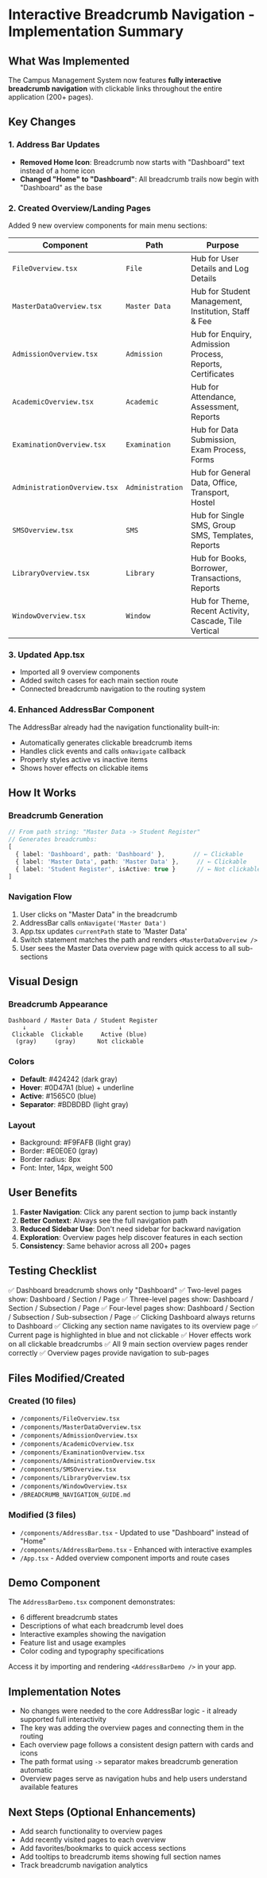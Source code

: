 # Interactive Breadcrumb Navigation - Implementation Summary

## What Was Implemented

The Campus Management System now features **fully interactive breadcrumb navigation** with clickable links throughout the entire application (200+ pages).

## Key Changes

### 1. Address Bar Updates
- **Removed Home Icon**: Breadcrumb now starts with "Dashboard" text instead of a home icon
- **Changed "Home" to "Dashboard"**: All breadcrumb trails now begin with "Dashboard" as the base

### 2. Created Overview/Landing Pages
Added 9 new overview components for main menu sections:

| Component | Path | Purpose |
|-----------|------|---------|
| `FileOverview.tsx` | `File` | Hub for User Details and Log Details |
| `MasterDataOverview.tsx` | `Master Data` | Hub for Student Management, Institution, Staff & Fee |
| `AdmissionOverview.tsx` | `Admission` | Hub for Enquiry, Admission Process, Reports, Certificates |
| `AcademicOverview.tsx` | `Academic` | Hub for Attendance, Assessment, Reports |
| `ExaminationOverview.tsx` | `Examination` | Hub for Data Submission, Exam Process, Forms |
| `AdministrationOverview.tsx` | `Administration` | Hub for General Data, Office, Transport, Hostel |
| `SMSOverview.tsx` | `SMS` | Hub for Single SMS, Group SMS, Templates, Reports |
| `LibraryOverview.tsx` | `Library` | Hub for Books, Borrower, Transactions, Reports |
| `WindowOverview.tsx` | `Window` | Hub for Theme, Recent Activity, Cascade, Tile Vertical |

### 3. Updated App.tsx
- Imported all 9 overview components
- Added switch cases for each main section route
- Connected breadcrumb navigation to the routing system

### 4. Enhanced AddressBar Component
The AddressBar already had the navigation functionality built-in:
- Automatically generates clickable breadcrumb items
- Handles click events and calls `onNavigate` callback
- Properly styles active vs inactive items
- Shows hover effects on clickable items

## How It Works

### Breadcrumb Generation
```typescript
// From path string: "Master Data -> Student Register"
// Generates breadcrumbs:
[
  { label: 'Dashboard', path: 'Dashboard' },        // ← Clickable
  { label: 'Master Data', path: 'Master Data' },     // ← Clickable
  { label: 'Student Register', isActive: true }      // ← Not clickable (current page)
]
```

### Navigation Flow
1. User clicks on "Master Data" in the breadcrumb
2. AddressBar calls `onNavigate('Master Data')`
3. App.tsx updates `currentPath` state to 'Master Data'
4. Switch statement matches the path and renders `<MasterDataOverview />`
5. User sees the Master Data overview page with quick access to all sub-sections

## Visual Design

### Breadcrumb Appearance
```
Dashboard / Master Data / Student Register
    ↓           ↓              ↓
 Clickable  Clickable     Active (blue)
  (gray)     (gray)      Not clickable
```

### Colors
- **Default**: #424242 (dark gray)
- **Hover**: #0D47A1 (blue) + underline
- **Active**: #1565C0 (blue)
- **Separator**: #BDBDBD (light gray)

### Layout
- Background: #F9FAFB (light gray)
- Border: #E0E0E0 (gray)
- Border radius: 8px
- Font: Inter, 14px, weight 500

## User Benefits

1. **Faster Navigation**: Click any parent section to jump back instantly
2. **Better Context**: Always see the full navigation path
3. **Reduced Sidebar Use**: Don't need sidebar for backward navigation
4. **Exploration**: Overview pages help discover features in each section
5. **Consistency**: Same behavior across all 200+ pages

## Testing Checklist

✅ Dashboard breadcrumb shows only "Dashboard"
✅ Two-level pages show: Dashboard / Section / Page
✅ Three-level pages show: Dashboard / Section / Subsection / Page
✅ Four-level pages show: Dashboard / Section / Subsection / Sub-subsection / Page
✅ Clicking Dashboard always returns to Dashboard
✅ Clicking any section name navigates to its overview page
✅ Current page is highlighted in blue and not clickable
✅ Hover effects work on all clickable breadcrumbs
✅ All 9 main section overview pages render correctly
✅ Overview pages provide navigation to sub-pages

## Files Modified/Created

### Created (10 files)
- `/components/FileOverview.tsx`
- `/components/MasterDataOverview.tsx`
- `/components/AdmissionOverview.tsx`
- `/components/AcademicOverview.tsx`
- `/components/ExaminationOverview.tsx`
- `/components/AdministrationOverview.tsx`
- `/components/SMSOverview.tsx`
- `/components/LibraryOverview.tsx`
- `/components/WindowOverview.tsx`
- `/BREADCRUMB_NAVIGATION_GUIDE.md`

### Modified (3 files)
- `/components/AddressBar.tsx` - Updated to use "Dashboard" instead of "Home"
- `/components/AddressBarDemo.tsx` - Enhanced with interactive examples
- `/App.tsx` - Added overview component imports and route cases

## Demo Component

The `AddressBarDemo.tsx` component demonstrates:
- 6 different breadcrumb states
- Descriptions of what each breadcrumb level does
- Interactive examples showing the navigation
- Feature list and usage examples
- Color coding and typography specifications

Access it by importing and rendering `<AddressBarDemo />` in your app.

## Implementation Notes

- No changes were needed to the core AddressBar logic - it already supported full interactivity
- The key was adding the overview pages and connecting them in the routing
- Each overview page follows a consistent design pattern with cards and icons
- The path format using `->` separator makes breadcrumb generation automatic
- Overview pages serve as navigation hubs and help users understand available features

## Next Steps (Optional Enhancements)

- Add search functionality to overview pages
- Add recently visited pages to each overview
- Add favorites/bookmarks to quick access sections
- Add tooltips to breadcrumb items showing full section names
- Track breadcrumb navigation analytics
